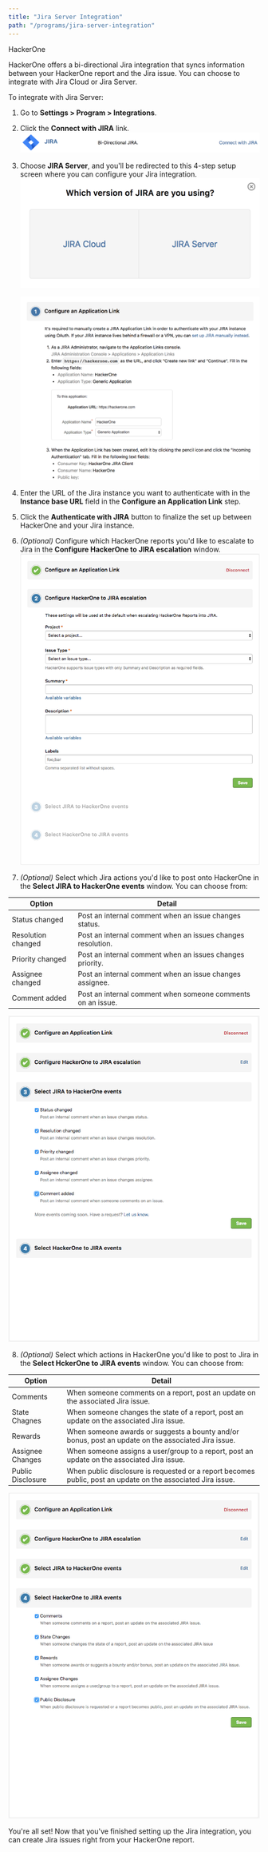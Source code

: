 ```yaml
---
title: "Jira Server Integration"
path: "/programs/jira-server-integration"
---
```


HackerOne 

HackerOne offers a bi-directional Jira integration that syncs information between your HackerOne report and the Jira issue. You can choose to integrate with Jira Cloud or Jira Server. 

To integrate with Jira Server:
1. Go to **Settings > Program > Integrations**.
2. Click the **Connect with JIRA** link.
   ![jira-server-1](./images/jira-server-1.png)

3. Choose **JIRA Server**, and you'll be redirected to this 4-step setup screen where you can configure your Jira integration.
   ![jira-server-3](./images/jira-server-3.png)

   ![jira-server-2](./images/jira-server-2.png)

4. Enter the URL of the Jira instance you want to authenticate with in the **Instance base URL** field in the **Configure an Application Link** step.
5. Click the **Authenticate with JIRA** button to finalize the set up between HackerOne and your Jira instance.  
6. *(Optional)* Configure which HackerOne reports you'd like to escalate to Jira in the **Configure HackerOne to JIRA escalation** window.
   ![jira-server-4](./images/jira-server-4.png)

7. *(Optional)* Select which Jira actions you'd like to post onto HackerOne in the **Select JIRA to HackerOne events** window. You can choose from:

Option | Detail
------ | -------
Status changed | Post an internal comment when an issue changes status.
Resolution changed | Post an internal comment when an issues changes resolution.
Priority changed | Post an internal comment when an issues changes priority.
Assignee changed | Post an internal comment when an issue changes assignee.
Comment added | Post an internal comment when someone comments on an issue. 

   ![jira-server-5](./images/jira-server-5.png)
   
8. *(Optional)* Select which actions in HackerOne you'd like to post to Jira in the **Select HckerOne to JIRA events** window. You can choose from:

Option | Detail
------ | -------
Comments | When someone comments on a report, post an update on the associated Jira issue.
State Chagnes | When someone changes the state of a report, post an update on the associated Jira issue.
Rewards | When someone awards or suggests a bounty and/or bonus, post an update on the associated Jira issue.
Assignee Changes | When someone assigns a user/group to a report, post an update on the associated Jira issue.
Public Disclosure | When public disclosure is requested or a report becomes public, post an update on the associated Jira issue. 

   ![jira-server-6](./images/jira-server-6.png)

You're all set! Now that you've finished setting up the Jira integration, you can create Jira issues right from your HackerOne report. 
